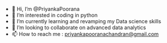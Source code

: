 - 👋 Hi, I’m @PriyankaPoorana
- 👀 I’m interested in coding in python
- 🌱 I’m currently learning and revamping my Data science skills
- 💞️ I’m looking to collaborate on advanced data analytics
- 📫 How to reach me : priyankapooranachandran@gmail.com

<!---
PriyankaPoorana/PriyankaPoorana is a ✨ special ✨ repository because its `README.md` (this file) appears on your GitHub profile.
You can click the Preview link to take a look at your changes.
--->
